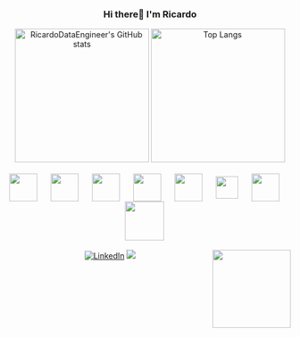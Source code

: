 <div style="text-align: center;">
    <h3>Hi there👋 I'm Ricardo</h3>

<!-- GitStatus/TopLangs -->

<img height="240em" src="https://github-readme-stats.vercel.app/api?username=RicardoDataEngineer&show_icons=true&theme=radical" alt="RicardoDataEngineer's GitHub stats" />
<img height="240em" src="https://github-readme-stats.vercel.app/api/top-langs/?username=anuraghazra&theme=radical" alt="Top Langs" />

<div style="display: inline_block" align="center"><br>
        <img align="center" src="https://cdn.jsdelivr.net/gh/devicons/devicon@latest/icons/python/python-original.svg" height="50" width="50" style="margin-right: 20px;"/>
        <img align="center"src="https://cdn.jsdelivr.net/gh/devicons/devicon@latest/icons/java/java-original.svg" height="50" width="50" style="margin-right: 20px;" />
        <img align="center"src="https://cdn.jsdelivr.net/gh/devicons/devicon@latest/icons/mysql/mysql-original.svg" height="50" width="50" style="margin-right: 20px;" />
        <img align="center"src="https://cdn.jsdelivr.net/gh/devicons/devicon@latest/icons/postgresql/postgresql-original.svg" height="50" width="50" style="margin-right: 20px;"/>
        <img align="center"src="https://cdn.jsdelivr.net/gh/devicons/devicon@latest/icons/apachespark/apachespark-original.svg" height="50" width="50" style="margin-right: 20px;"/>
        <img align="center"src="https://cdn.jsdelivr.net/gh/devicons/devicon@latest/icons/apacheairflow/apacheairflow-original.svg" height="40" width="40" style="margin-right: 20px;"/>
        <img align="center"src="https://cdn.jsdelivr.net/gh/devicons/devicon@latest/icons/apachekafka/apachekafka-original.svg" height="50" width="50" style="margin-right: 20px;" />
        <img align="center"src="https://cdn.jsdelivr.net/gh/devicons/devicon@latest/icons/docker/docker-original.svg" height="70" width="70" style="margin-right: 20px;"/>
        
        
</div>
<div style="display: inline_block"><br>
        <a href="https://www.linkedin.com/in/ricardo-moreira-86039276" target="_blank"><img src="https://img.shields.io/badge/LinkedIn-0077B5?style=for-the-badge&logo=linkedin&logoColor=white" alt="LinkedIn"></a>
        <a href="https://www.youtube.com/@hicardomoreira" target="_blank"><img src="https://img.shields.io/badge/YouTube-FF0000?style=for-the-badge&logo=youtube&logoColor=white"></a>
        <!-- <img align="right"src="https://media.tenor.com/Q4qyZizrNGMAAAAi/thor-love-and-thunder-marvel-studios.gif" height="140" width="140"/> -->
         <img align="right"src="[https://media.tenor.com/Q4qyZizrNGMAAAAi/thor-love-and-thunder-marvel-studios.gif](https://images-wixmp-ed30a86b8c4ca887773594c2.wixmp.com/f/d34afc83-fca9-4908-b760-84852eb553af/dg9w0yy-c2d8dae3-fa98-4c21-a9ee-ec84c55cb0e2.gif?token=eyJ0eXAiOiJKV1QiLCJhbGciOiJIUzI1NiJ9.eyJzdWIiOiJ1cm46YXBwOjdlMGQxODg5ODIyNjQzNzNhNWYwZDQxNWVhMGQyNmUwIiwiaXNzIjoidXJuOmFwcDo3ZTBkMTg4OTgyMjY0MzczYTVmMGQ0MTVlYTBkMjZlMCIsIm9iaiI6W1t7InBhdGgiOiJcL2ZcL2QzNGFmYzgzLWZjYTktNDkwOC1iNzYwLTg0ODUyZWI1NTNhZlwvZGc5dzB5eS1jMmQ4ZGFlMy1mYTk4LTRjMjEtYTllZS1lYzg0YzU1Y2IwZTIuZ2lmIn1dXSwiYXVkIjpbInVybjpzZXJ2aWNlOmZpbGUuZG93bmxvYWQiXX0.ChrDAdkXD9uzqJIm3jIAeLZLjhtQq47JtbzyGX9uSRc)https://images-wixmp-ed30a86b8c4ca887773594c2.wixmp.com/f/d34afc83-fca9-4908-b760-84852eb553af/dg9w0yy-c2d8dae3-fa98-4c21-a9ee-ec84c55cb0e2.gif?token=eyJ0eXAiOiJKV1QiLCJhbGciOiJIUzI1NiJ9.eyJzdWIiOiJ1cm46YXBwOjdlMGQxODg5ODIyNjQzNzNhNWYwZDQxNWVhMGQyNmUwIiwiaXNzIjoidXJuOmFwcDo3ZTBkMTg4OTgyMjY0MzczYTVmMGQ0MTVlYTBkMjZlMCIsIm9iaiI6W1t7InBhdGgiOiJcL2ZcL2QzNGFmYzgzLWZjYTktNDkwOC1iNzYwLTg0ODUyZWI1NTNhZlwvZGc5dzB5eS1jMmQ4ZGFlMy1mYTk4LTRjMjEtYTllZS1lYzg0YzU1Y2IwZTIuZ2lmIn1dXSwiYXVkIjpbInVybjpzZXJ2aWNlOmZpbGUuZG93bmxvYWQiXX0.ChrDAdkXD9uzqJIm3jIAeLZLjhtQq47JtbzyGX9uSRc" height="140" width="140"/>
        
    



          
          


          

          
